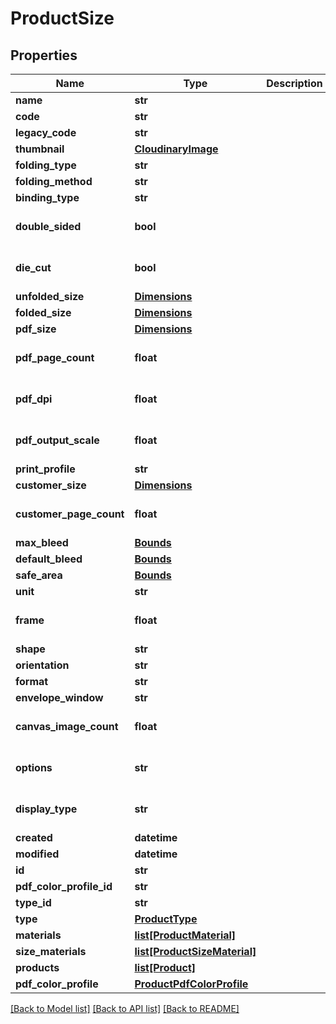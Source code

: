 # ProductSize

## Properties
Name | Type | Description | Notes
------------ | ------------- | ------------- | -------------
**name** | **str** |  | 
**code** | **str** |  | 
**legacy_code** | **str** |  | [optional] 
**thumbnail** | [**CloudinaryImage**](CloudinaryImage.md) |  | [optional] 
**folding_type** | **str** |  | [optional] 
**folding_method** | **str** |  | [optional] 
**binding_type** | **str** |  | [optional] 
**double_sided** | **bool** |  | [optional] [default to False]
**die_cut** | **bool** |  | [optional] [default to False]
**unfolded_size** | [**Dimensions**](Dimensions.md) |  | [optional] 
**folded_size** | [**Dimensions**](Dimensions.md) |  | [optional] 
**pdf_size** | [**Dimensions**](Dimensions.md) |  | [optional] 
**pdf_page_count** | **float** |  | [optional] [default to 1.0]
**pdf_dpi** | **float** |  | [optional] [default to 300.0]
**pdf_output_scale** | **float** |  | [optional] [default to 100.0]
**print_profile** | **str** |  | [optional] 
**customer_size** | [**Dimensions**](Dimensions.md) |  | [optional] 
**customer_page_count** | **float** |  | [optional] [default to 1.0]
**max_bleed** | [**Bounds**](Bounds.md) |  | [optional] 
**default_bleed** | [**Bounds**](Bounds.md) |  | [optional] 
**safe_area** | [**Bounds**](Bounds.md) |  | [optional] 
**unit** | **str** |  | [optional] 
**frame** | **float** |  | [optional] [default to 0.0]
**shape** | **str** |  | [optional] 
**orientation** | **str** |  | [optional] 
**format** | **str** |  | 
**envelope_window** | **str** |  | [optional] 
**canvas_image_count** | **float** |  | [optional] [default to 0.0]
**options** | **str** |  | [optional] [default to 'none']
**display_type** | **str** |  | [optional] [default to 'none']
**created** | **datetime** |  | [optional] 
**modified** | **datetime** |  | [optional] 
**id** | **str** |  | [optional] 
**pdf_color_profile_id** | **str** |  | [optional] 
**type_id** | **str** |  | [optional] 
**type** | [**ProductType**](ProductType.md) |  | [optional] 
**materials** | [**list[ProductMaterial]**](ProductMaterial.md) |  | [optional] 
**size_materials** | [**list[ProductSizeMaterial]**](ProductSizeMaterial.md) |  | [optional] 
**products** | [**list[Product]**](Product.md) |  | [optional] 
**pdf_color_profile** | [**ProductPdfColorProfile**](ProductPdfColorProfile.md) |  | [optional] 

[[Back to Model list]](../README.md#documentation-for-models) [[Back to API list]](../README.md#documentation-for-api-endpoints) [[Back to README]](../README.md)


